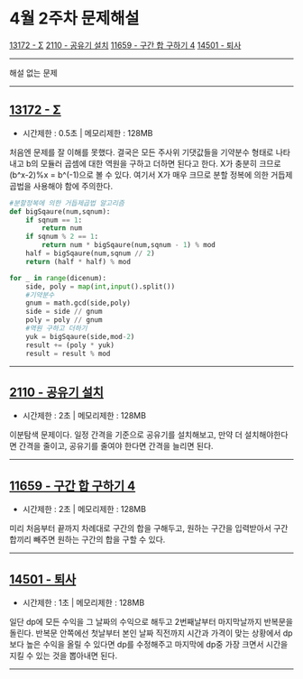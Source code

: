 # 4월 2주차 문제해설
[13172 - Σ](https://github.com/Junhyung-Choi/BOJ-PS/blob/master/Apr/week_2/13172.py "13172 - Σ")
[2110 - 공유기 설치](https://github.com/Junhyung-Choi/BOJ-PS/blob/master/Apr/week_2/2110.py "2110 - 공유기 설치")
[11659 - 구간 합 구하기 4](https://github.com/Junhyung-Choi/BOJ-PS/blob/master/Apr/week_2/11659.py "11659 - 구간 합 구하기 4")
[14501 - 퇴사](https://github.com/Junhyung-Choi/BOJ-PS/blob/master/Apr/week_2/14501.py "14501 - 퇴사")

---
해설 없는 문제

---
## [13172 - Σ](https://github.com/Junhyung-Choi/BOJ-PS/blob/master/Apr/week_2/13172.py "13172 - Σ")
- 시간제한 : 0.5초 | 메모리제한 : 128MB

처음엔 문제를 잘 이해를 못했다.
결국은 모든 주사위 기댓값들을 기약분수 형태로 나타내고 b의 모듈러 곱셈에 대한 역원을 구하고 더하면 된다고 한다. X가 충분히 크므로 (b^x-2)%x = b^(-1)으로 볼 수 있다.
여기서 X가 매우 크므로 분할 정복에 의한 거듭제곱법을 사용해야 함에 주의한다.

```python
#분할정복에 의한 거듭제곱법 알고리즘
def bigSqaure(num,sqnum):
    if sqnum == 1:
        return num
    if sqnum % 2 == 1:
        return num * bigSqaure(num,sqnum - 1) % mod
    half = bigSqaure(num,sqnum // 2)
    return (half * half) % mod
```

```python
for _ in range(dicenum):
    side, poly = map(int,input().split())
    #기약분수
    gnum = math.gcd(side,poly)
    side = side // gnum
    poly = poly // gnum
    #역원 구하고 더하기
    yuk = bigSqaure(side,mod-2)
    result += (poly * yuk)
    result = result % mod
```

---
## [2110 - 공유기 설치](https://github.com/Junhyung-Choi/BOJ-PS/blob/master/Apr/week_2/2110.py "2110 - 공유기 설치")
- 시간제한 : 2초 | 메모리제한 : 128MB

이분탐색 문제이다.
일정 간격을 기준으로 공유기를 설치해보고, 만약 더 설치해야한다면 간격을 줄이고, 공유기를 줄여야 한다면 간격을 늘리면 된다.

---
## [11659 - 구간 합 구하기 4](https://github.com/Junhyung-Choi/BOJ-PS/blob/master/Apr/week_2/11659.py "11659 - 구간 합 구하기 4")
- 시간제한 : 2초 | 메모리제한 : 128MB

미리 처음부터 끝까지 차례대로 구간의 합을 구해두고, 원하는 구간을 입력받아서 구간합끼리 빼주면 원하는 구간의 합을 구할 수 있다.

---
## [14501 - 퇴사](https://github.com/Junhyung-Choi/BOJ-PS/blob/master/Apr/week_2/14501.py "14501 - 퇴사")
- 시간제한 : 1초 | 메모리제한 : 128MB

일단 dp에 모든 수익을 그 날짜의 수익으로 해두고 2번째날부터 마지막날까지 반복문을 돌린다.
반복문 안쪽에선 첫날부터 본인 날짜 직전까지 시간과 가격이 맞는 상황에서 dp보다 높은 수익을 올릴 수 있다면 dp를 수정해주고 마지막에 dp중 가장 크면서 시간을 지킬 수 있는 것을 뽑아내면 된다.

---
